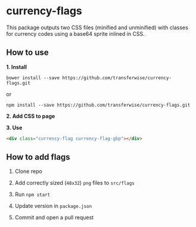 # currency-flags
This package outputs two CSS files (minified and unminified) with classes for currency codes using a base64 sprite inlined in CSS.

## How to use

**1. Install**

`bower install --save https://github.com/transferwise/currency-flags.git`

or

`npm install --save https://github.com/transferwise/currency-flags.git`

**2. Add CSS to page**

**3. Use**

```html
<div class="currency-flag currency-flag-gbp"></div>
```

## How to add flags

1. Clone repo

2. Add correctly sized (`48x32`) `png` files to `src/flags`

3. Run `npm start`

4. Update version in `package.json`

5. Commit and open a pull request

